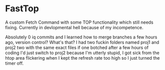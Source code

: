 # FastTop
A custom Fetch Command with some TOP functionality which still needs fixing.
Currently in devlopmental hell because of my incompetence.

Absolutely 0 iq commits and I learned how to merge branches a few hours ago, version control? What's that? I had two fuckin folders named proj1 and proj2 two with the same exact files if one botched after a few hours of coding I'd just switch to proj2 because I'm utterly stupid, I got sick from the htop area flickering when I kept the refresh rate too high so I just turned the timer off.
